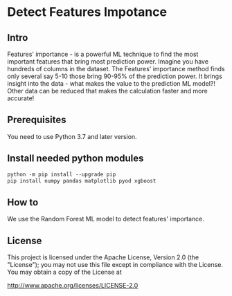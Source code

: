 Detect Features Impotance
===

## Intro
Features' importance - is a powerful ML technique to find the most important features that bring most prediction power. Imagine you have hundreds of columns in the dataset. The Features' importance method finds only several say 5-10 those bring 90-95% of the prediction power. It brings insight into the data - what makes the value to the prediction ML model?! Other data can be reduced that makes the calculation faster and more accurate!

## Prerequisites

You need to use Python 3.7 and later version. 

## Install needed python modules

```markdown
python -m pip install --upgrade pip
pip install numpy pandas matplotlib pyod xgboost
```

## How to

We use the Random Forest ML model to detect features' importance.

## License

This project is licensed under the Apache License, Version 2.0 (the "License"); 
you may not use this file except in compliance with the License. You may obtain a copy of the License at

http://www.apache.org/licenses/LICENSE-2.0
